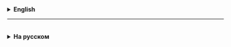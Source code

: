 <details>
  <summary style="cursor: pointer;"><b>English</b></summary>

# String, immutable

1. In Java, the String class is immutable, which means that once a String object is created, its state (i.e., value) cannot be changed. Any operations that seem to change the string actually create a new string without changing the original.

In Java, strings are stored in a String pool, which allows you to save memory by reusing already created strings. It is the immutability of strings that makes this approach possible.

2. The immutability of String class objects can affect the performance of our application if it requires a large number of changes to a string variable.
   For such cases, Java has a StringBuilder class. Objects of this class have the same
   functionality as String class objects, but only StringBuilder objects are mutable.

# Regular Expression

The regular expression language belongs to the category of domain-specific languages.
Such languages are designed to solve problems from a specific subject area.
The regular expression language is designed to process text data.

Regular expressions are supported by most programming languages, including Java.
For more information about the regular expression language in Java, see the presentation and the Java Tutorials.

<a href="https://docs.oracle.com/javase/tutorial/essential/regex/index.html" target="_blank">Java Tutorials. Regular Expressions</a>

## Used for the following Java classes:
- String
- Pattern
- Matcher

## Used for:
- search
- validation (checking)
- extraction
- modification

## Syntax:

* . - (Dot) Any single character
* [ ] - Set of individual characters [abc] or range [a-c]
* [^] - Negation of set or range [^abc] or [^a-c]
* \\d - any decimal digit [0-9]
* \\D - any symbol except digit [^0-9]
* \\s - any whitespace symbol
* \\S - any non-whitespace symbol
* \\w - any alphanumeric symbol [a-zA-Z0-9_]
* \\W - any non-alphanumeric symbol [^a-zA-Z0-9_]

How many times the last specified character can be repeated
*     + - one or more
*     * - 0 or more
*     ? - 0 or 1
*     {m} - exactly m times
*     {n,m} - no less than n but no more than m
*     {n,} - no less than n

Additional symbols
*     | - X|Y either X or Y
*     () -grouping matching subsequences are
*     remembered and numbered from left to right
*     beginning from 1. Example, “(KU)\1” matches KUKU
*     ^ - beginning of text
*     $ - end of text

## RegEx and class String
* .matches (regex) - returns true if a string matches a given regex
* .split(regex) - returns array of tokens separated by delimiters matching regex
* .replaceAll(regex, substring) replace all the string’s parts matching regex with the given substring
* .replaceFirst(regex, substring) replace first encountered the string’s part matching regex with the given substring

</details>

<hr>

<details style="padding-top: 18px">
  <summary style="cursor: pointer;"><b>На русском</b></summary>

# String, immutable

1. В Java класс String является неизменяемым (immutable), что означает, что после создания объекта типа String его состояние (то есть значение) не может быть изменено. Любые операции, которые кажутся изменяющими строку, на самом деле создают новую строку, не изменяя оригинальную.

   В Java строки хранятся в пуле строк (String pool), что позволяет экономить память, повторно используя уже созданные строки. Именно неизменяемость строк (immutable) делает возможным такой подход.

2. Неизменяемость объектов класса String, может повлиять на производительность нашей
   аппликации, если в ней требуется произвести большое количество изменений строковой переменной.
   Для таких случаев в Java создан класс StringBuilder. Объекты этого класса обладают такой же
   функциональность, как и у объектов класса String, но только объекты класса StringBuilder
   являются изменяемыми (mutable).

# Regular Expression

Язык регулярных выражений относится к категории предметно-ориентированных языков.
Такие языки предназначены для решения задач из какой-то определенной предметной области.
Язык регулярных выражений предназначен для обработки текстовых данных.

Регулярные выражения поддерживаются большинством языков программирования, в том числе и Java.
Подробно о языке регулярных выражений в Java, смотрите в презентации и в Java Tutorials.

<a href="https://docs.oracle.com/javase/tutorial/essential/regex/index.html" target="_blank">Java Tutorials. Regular Expressions</a>

## Применяется для следующих классов Java:
- String
- Pattern
- Matcher

## Используется для:
- поиска
- валидации(проверки)
- извлечения
- модификации

## Синтаксис:
* . - (Dot) Any single character
* [ ] - Set of individual characters [abc] or range [a-c]
* [^] - Negation of set or range [^abc] or [^a-c]
* \\d - any decimal digit [0-9]
* \\D - any symbol except digit [^0-9]
* \\s - any whitespace symbol
* \\S - any non-whitespace symbol
* \\w - any alphanumeric symbol [a-zA-Z0-9_]
* \\W - any non-alphanumeric symbol [^a-zA-Z0-9_]

## Количество повторений
How many times the last specified character can be repeated
*     + - one or more
*     * - 0 or more
*     ? - 0 or 1
*     {m} - exactly m times
*     {n,m} - no less than n but no more than m
*     {n,} - no less than n

## Дополнительные символы
*     | - X|Y either X or Y
*     () -grouping matching subsequences are
*     remembered and numbered from left to right
*     beginning from 1. Example, “(KU)\1” matches KUKU
*     ^ - beginning of text
*     $ - end of text

## RegEx и класс String
* .matches (regex) - returns true if a string matches a given regex
* .split(regex) - returns array of tokens separated by delimiters matching regex
* .replaceAll(regex, substring) replace all the string’s parts matching regex with the given substring
* .replaceFirst(regex, substring) replace first encountered the string’s part matching regex with the given substring


</details>
